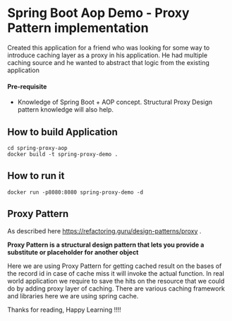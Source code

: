 # Spring Boot Aop Demo - Proxy Pattern implementation

Created this application for a friend who was looking for some way to introduce caching layer as a proxy in his application. He had multiple caching source and he wanted to abstract that logic from the existing application

#### Pre-requisite
* Knowledge of Spring Boot + AOP concept. Structural Proxy Design pattern knowledge will also help.

## How to build Application 
```
cd spring-proxy-aop
docker build -t spring-proxy-demo .
```

## How to run it
```
docker run -p8080:8080 spring-proxy-demo -d
```

## Proxy Pattern

As described here https://refactoring.guru/design-patterns/proxy .

**__Proxy Pattern is a structural design pattern that lets you provide a substitute or placeholder for another object__**

Here we are using Proxy Pattern for getting cached result on the bases of the record id in case of cache miss it will invoke the actual function. In real world application we require to save the hits on the resource that we could do by adding proxy layer of caching. There are various caching framework and libraries here we are using spring cache.

Thanks for reading, Happy Learning !!!!
